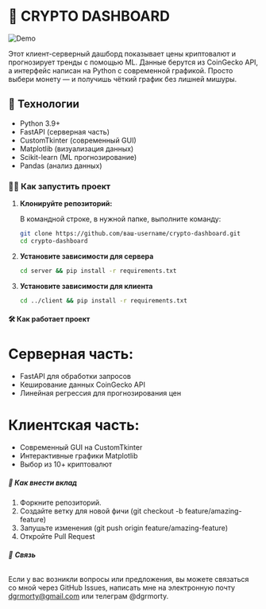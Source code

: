 # 💎 CRYPTO DASHBOARD

![Demo](https://steamuserimages-a.akamaihd.net/ugc/958603887331737197/95FF99272F00685E8A17A79F804E1059E549E6B1/?imw=512&amp;imh=393&amp;ima=fit&amp;impolicy=Letterbox&amp;imcolor=%23000000&amp;letterbox=true)

Этот клиент-серверный дашборд показывает цены криптовалют и прогнозирует тренды с помощью ML. Данные берутся из CoinGecko API, а интерфейс написан на Python с современной графикой. Просто выбери монету — и получишь чёткий график без лишней мишуры.

## 🚀 **Технологии**

- Python 3.9+
- FastAPI (серверная часть)
- CustomTkinter (современный GUI)
- Matplotlib (визуализация данных)
- Scikit-learn (ML прогнозирование)
- Pandas (анализ данных)


### 🧑‍💻 **Как запустить проект**

1. **Клонируйте репозиторий:**

   В командной строке, в нужной папке, выполните команду:
   
   ```bash
   git clone https://github.com/ваш-username/crypto-dashboard.git
   cd crypto-dashboard


2. **Установите зависимости для сервера**
   
   ```bash
   cd server && pip install -r requirements.txt

3. **Установите зависимости для клиента**

   ```bash
   cd ../client && pip install -r requirements.txt

#### 🛠️ **Как работает проект**

# Серверная часть:

- FastAPI для обработки запросов
- Кеширование данных CoinGecko API
- Линейная регрессия для прогнозирования цен

# Клиентская часть:

- Современный GUI на CustomTkinter
- Интерактивные графики Matplotlib
- Выбор из 10+ криптовалют


##### 🤝 **Как внести вклад**

1. Форкните репозиторий.
2. Создайте ветку для новой фичи (git checkout -b feature/amazing-feature)
3. Запушьте изменения (git push origin feature/amazing-feature)
4. Откройте Pull Request


###### 💬 **Связь**

Если у вас возникли вопросы или предложения, вы можете связаться со мной через GitHub Issues, написать мне на электронную почту dgrmorty@gmail.com или телеграм @dgrmorty.




   
